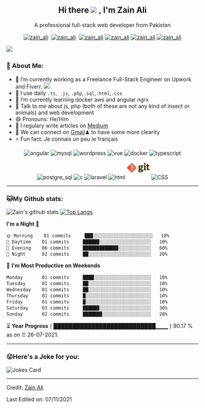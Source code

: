 # <h2 align="center">Hi there <img src="https://github.com/TheDudeThatCode/TheDudeThatCode/blob/master/Assets/Hi.gif" width="29px"> , I'm Zain Ali</h2>
<p align="center">A professional full-stack web developer from Pakistan</p>
<p align="center">
<a href="https://twitter.com/sultancheema097" target="blank"><img align="center" src="https://cdn.jsdelivr.net/npm/simple-icons@3.0.1/icons/twitter.svg" alt="zain_ali" height="20" width="20" /></a>&nbsp;
<a href="https://www.linkedin.com/in/zain-ali-45b93b128/" target="blank"><img align="center" src="https://cdn.jsdelivr.net/npm/simple-icons@3.0.1/icons/linkedin.svg" alt="zain_ali" height="20" width="20" /></a>&nbsp;
<a href="https://www.facebook.com/profile.php?id=100057749130305" target="blank"><img align="center" src="https://cdn.jsdelivr.net/npm/simple-icons@4.25.0/icons/facebook.svg" alt="zain_ali" height="20" width="20" /></a>
<a href="https://www.instagram.com/ali_zaini786/" target="blank"><img align="center" src="https://cdn.jsdelivr.net/npm/simple-icons@4.25.0/icons/instagram.svg" alt="zain_ali" height="20" width="20" /></a>
<a href="https://stackoverflow.com/users/15990785/zain-ali" target="blank"><img align="center" src="https://cdn.jsdelivr.net/npm/simple-icons@5.3.0/icons/stackoverflow.svg" alt="zain_ali" height="20" width="20" /></a>
<a href="skype:zainali.contrive@gmail.com?chat" target="blank"><img align="center" src="https://cdn.jsdelivr.net/npm/simple-icons@5.3.0/icons/skype.svg" alt="zain_ali" height="20" width="20" /></a>
</p>

![](https://camo.githubusercontent.com/992babdffd8c74a1502de375fbdf7e4d54773242/68747470733a2f2f6d656469612e67697068792e636f6d2f6d656469612f53576f536b4e36447854737a71494b4571762f67697068792e676966)

### 🤵 About Me:
- 🏦 I’m currently working as a Freelance Full-Stack Engineer on Upwork and Fiverr. 
      <img src="https://media.giphy.com/media/WUlplcMpOCEmTGBtBW/giphy.gif" width="30">
- 🤔 I use daily ```.ts```,``` .js```, ```.php```,```.sql```,```.html```,```.css```
- 🌱 I’m currently learning docker aws and angular ngrx
- 💬 Talk to me about js, php (both of these are not any kind of insect or animals) and web development
- 😄 Pronouns: He/Him
- 📝 I regulary write articles on [Medium](https://medium.com/@zainali_51768)
- 👯 We can connect on [Gmail](https://mail.google.com/mail/?view=cm&fs=1&to=zain534102@gmail.com.com&su=Meet)♟ to have some more clearity
- ⚡ Fun fact: Je connais un peu le français

<p align="center">
<img src="https://cdn.rawgit.com/konpa/devicon/master/icons/angularjs/angularjs-plain.svg" alt="angular" width="60" height="60"/> 
<img src="https://cdn.rawgit.com/konpa/devicon/master/icons/mysql/mysql-original-wordmark.svg" alt="mysql" width="60" height="60"/> 
<img src="https://cdn.rawgit.com/konpa/devicon/master/icons/wordpress/wordpress-plain.svg" alt="wordpress" width="60" height="60"/>
<img src="https://cdn.rawgit.com/konpa/devicon/master/icons/vuejs/vuejs-plain.svg" alt="vue" width="60" height="60"/>
<img src="https://cdn.rawgit.com/konpa/devicon/master/icons/docker/docker-original-wordmark.svg" alt="docker" width="60" height="60"/> 
<img src="https://cdn.rawgit.com/konpa/devicon/master/icons/typescript/typescript-plain.svg" alt="typescript" width="60" height="60"/>
<img src="https://cdn.rawgit.com/konpa/devicon/master/icons/postgresql/postgresql-plain.svg" alt="postgre_sql" width="60" height="60"/> 
<img src="https://cdn.rawgit.com/konpa/devicon/master/icons/php/php-plain.svg" alt="c" width="60" height="60"/> 
<img src="https://cdn.rawgit.com/konpa/devicon/master/icons/laravel/laravel-plain.svg" alt="laravel" width="60" height="60"/> 
<img src="https://cdn.rawgit.com/konpa/devicon/master/icons/html5/html5-plain.svg" alt="html" width="60" height="60"/>
<img src="https://raw.githubusercontent.com/github/explore/80688e429a7d4ef2fca1e82350fe8e3517d3494d/topics/git/git.png" alt="GIT" width="60" height="60"/>
<img src="https://cdn.rawgit.com/konpa/devicon/master/icons/css3/css3-plain.svg" alt="CSS" width="60" height="60"/> 
</p>

---
### 🐱My Github stats:
![Zain's github stats](https://github-readme-stats.vercel.app/api?username=zain534102&show_icons=true&title_color=ffc857&icon_color=8ac926&text_color=daf7dc&bg_color=151515&hide=["stars"])
[![Top Langs](https://github-readme-stats.vercel.app/api/top-langs/?username=zain534102&layout=compact&text_color=daf7dc&bg_color=151515)](https://github.com/anuraghazra/github-readme-stats)

<!--START_SECTION:waka-->
**I'm a Night 🦉** 

```text
🌞 Morning    01 commits     ███░░░░░░░░░░░░░░░░░░░░░░   10% 
🌆 Daytime    01 commits     ██████░░░░░░░░░░░░░░░░░░░   10% 
🌃 Evening    06 commits     █████████████░░░░░░░░░░░░   60% 
🌙 Night      02 commits     ██░░░░░░░░░░░░░░░░░░░░░░░   20%

```
📅 **I'm Most Productive on Weekends** 

```text
Monday       01 commits     ████░░░░░░░░░░░░░░░░░░░░░   10% 
Tuesday      01 commits     ██░░░░░░░░░░░░░░░░░░░░░░░   10% 
Wednesday    01 commits     ██░░░░░░░░░░░░░░░░░░░░░░░   10% 
Thursday     01 commits     █░░░░░░░░░░░░░░░░░░░░░░░░   10% 
Friday       01 commits     █░░░░░░░░░░░░░░░░░░░░░░░░   10% 
Saturday     03 commits     ██████░░░░░░░░░░░░░░░░░░░   30% 
Sunday       02 commits     ███████░░░░░░░░░░░░░░░░░░   20%

```



<!--END_SECTION:waka-->

⏳ **Year Progress** { ███████████████████████████▁▁▁ } 90.17 % as on ⏰ 26-07-2021.

---

### 😜Here's a Joke for you:
<img src="https://readme-jokes.vercel.app/api" alt="Jokes Card" />

----
Credit: [Zain Ali](https://github.com/zain534102)

Last Edited on: 07/11/2021
